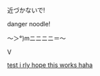 近づかないで!

danger noodle!


～＞°)mニニニニ＝～

<a style="display: inline-block; border: 0; text-decoration: none;" href="http://vsco.co/cxrro"><img style="width: 16px; height: 16px; margin: 0px;" src="http://assets.vsco.co/assets/images/assets/Logo_black_16.png" alt="VSCO Logo" /></a>

[test i rly hope this works haha](https://twitter.com/cqzou)
